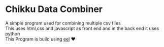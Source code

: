 # Chikku Data Combiner  
A simple program used for combining multiple csv files  
This uses html,css and javascript as front end and in the back end it uses python  
This Program is build using [eel](https://github.com/ChrisKnott/Eel) ❤️

